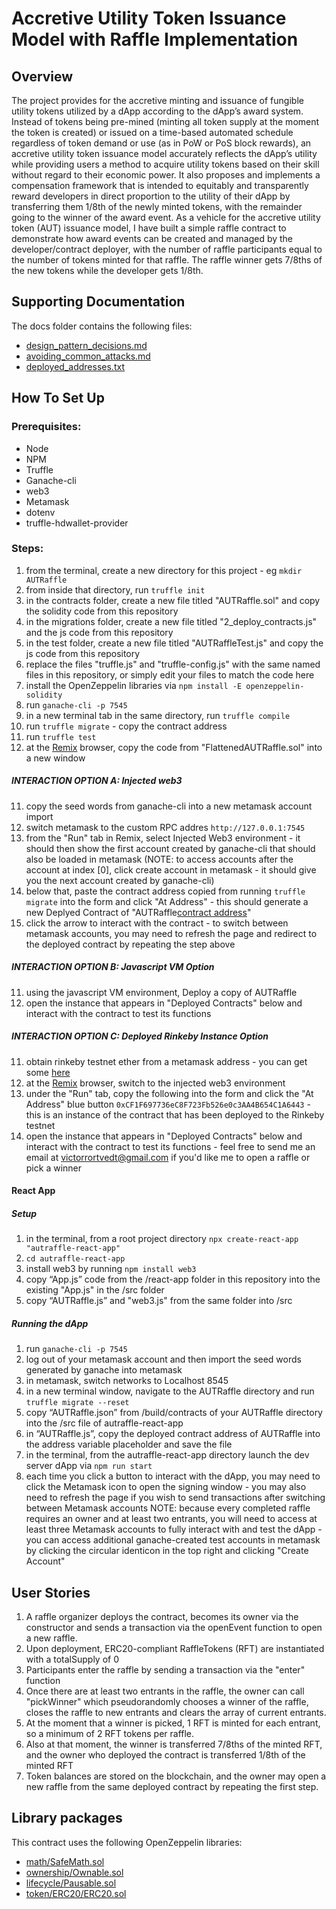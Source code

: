 # **Accretive Utility Token Issuance Model with Raffle Implementation**

## **Overview**
The project provides for the accretive minting and issuance of fungible utility tokens utilized by a dApp according to the dApp’s award system.  Instead of tokens being pre-mined (minting all token supply at the moment the token is created) or issued on a time-based automated schedule regardless of token demand or use (as in PoW or PoS block rewards), an accretive utility token issuance model accurately reflects the dApp’s utility while providing users a method to acquire utility tokens based on their skill without regard to their economic power.  It also proposes and implements a compensation framework that is intended to equitably and transparently reward developers in direct proportion to the utility of their dApp by transferring them 1/8th of the newly minted tokens, with the remainder going to the winner of the award event.
As a vehicle for the accretive utility token (AUT) issuance model, I have built a simple raffle contract to demonstrate how award events can be created and managed by the developer/contract deployer, with the number of raffle participants equal to the number of tokens minted for that raffle.  The raffle winner gets 7/8ths of the new tokens while the developer gets 1/8th.

## Supporting Documentation
The docs folder contains the following files:
* [design_pattern_decisions.md](https://github.com/vrortvedt/accretive-utility-token-issuance-standard-with-raffle-contract/blob/master/docs/design_pattern_decisions.md "Title")
* [avoiding_common_attacks.md](https://github.com/vrortvedt/accretive-utility-token-issuance-standard-with-raffle-contract/blob/master/docs/avoiding_common_attacks.md "Title")
* [deployed_addresses.txt](https://github.com/vrortvedt/accretive-utility-token-issuance-standard-with-raffle-contract/blob/master/docs/deployed_addresses.txt "Title")

## **How To Set Up**
### Prerequisites:
* Node
* NPM
* Truffle
* Ganache-cli
* web3
* Metamask
* dotenv
* truffle-hdwallet-provider

### Steps:
1. from the terminal, create a new directory for this project - eg `mkdir AUTRaffle`
2. from inside that directory, run `truffle init`
3. in the contracts folder, create a new file titled "AUTRaffle.sol" and copy the solidity code from this repository
4. in the migrations folder, create a new file titled "2_deploy_contracts.js" and the js code from this repository
4. in the test folder, create a new file titled "AUTRaffleTest.js" and copy the js code from this repository
4. replace the files "truffle.js" and "truffle-config.js" with the same named files in this repository, or simply edit your files to match the code here
5. install the OpenZeppelin libraries via `npm install -E openzeppelin-solidity`
6. run `ganache-cli -p 7545`
7. in a new terminal tab in the same directory, run `truffle compile`
8. run `truffle migrate` - copy the contract address
9. run `truffle test`
10. at the [Remix](https://remix.ethereum.org "Title") browser, copy the code from "FlattenedAUTRaffle.sol" into a new window
##### INTERACTION OPTION A: Injected web3
11. copy the seed words from ganache-cli into a new metamask account import
12. switch metamask to the custom RPC addres `http://127.0.0.1:7545`
13. from the "Run" tab in Remix, select Injected Web3 environment - it should then show the first account created by ganache-cli that should also be loaded in metamask (NOTE: to access accounts after the account at index [0], click create account in metamask - it should give you the next account created by ganache-cli)
14. below that, paste the contract address copied from running `truffle migrate` into the form and click "At Address" - this should generate a new Deplyed Contract of "AUTRaffle[contract address](blockchain)"
15. click the arrow to interact with the contract - to switch between metamask accounts, you may need to refresh the page and redirect to the deployed contract by repeating the step above
##### INTERACTION OPTION B: Javascript VM Option
11. using the javascript VM environment, Deploy a copy of AUTRaffle
12. open the instance that appears in "Deployed Contracts" below and interact with the contract to test its functions
##### INTERACTION OPTION C: Deployed Rinkeby Instance Option
11. obtain rinkeby testnet ether from a metamask address - you can get some [here](https://faucet.rinkeby.io "Title")
12. at the [Remix](https://remix.ethereum.org "Title") browser, switch to the injected web3 environment
13. under the "Run" tab, copy the following into the form and click the "At Address" blue button 
`0xCF1F697736eC8F723Fb526e0c3AA4B654C1A6443` - this is an instance of the contract that has been deployed to the Rinkeby testnet
14. open the instance that appears in "Deployed Contracts" below and interact with the contract to test its functions - feel free to send me an email at victorrortvedt@gmail.com if you'd like me to open a raffle or pick a winner
#### React App
##### Setup
1. in the terminal, from a root project directory `npx create-react-app "autraffle-react-app"`
1. `cd autraffle-react-app`
1. install web3 by running `npm install web3`
1. copy “App.js” code from the /react-app folder in this repository into the existing "App.js" in the /src folder
1. copy “AUTRaffle.js” and "web3.js" from the same folder into /src
##### Running the dApp
1. run `ganache-cli -p 7545`
1. log out of your metamask account and then import the seed words generated by ganache into metamask
1. in metamask, switch networks to Localhost 8545
1. in a new terminal window, navigate to the AUTRaffle directory and run `truffle migrate --reset`
1. copy “AUTRaffle.json” from /build/contracts of your AUTRaffle directory into the /src file of autraffle-react-app
1. in “AUTRaffle.js”, copy the deployed contract address of AUTRaffle into the address variable placeholder and save the file 
1. in the terminal, from the autraffle-react-app directory launch the dev server dApp via `npm run start`
11. each time you click a button to interact with the dApp, you may need to click the Metamask icon to open the signing window - you may also need to refresh the page if you wish to send transactions after switching between Metamask accounts
NOTE: because every completed raffle requires an owner and at least two entrants, you will need to access at least three Metamask accounts to fully interact with and test the dApp - you can access additional ganache-created test accounts in metamask by clicking the circular identicon in the top right and clicking "Create Account"

## **User Stories**
1. A raffle organizer deploys the contract, becomes its owner via the constructor and sends a transaction via
the openEvent function to open a new raffle.
1. Upon deployment, ERC20-compliant RaffleTokens (RFT) are instantiated with a totalSupply of 0
1. Participants enter the raffle by sending a transaction via the "enter" function
1. Once there are at least two entrants in the raffle, the owner can call "pickWinner" which pseudorandomly chooses a winner
of the raffle, closes the raffle to new entrants and clears the array of current entrants.
1. At the moment that a winner is picked, 1 RFT is minted for each entrant, so a minimum of 2 RFT tokens per raffle.
1. Also at that moment, the winner is transferred 7/8ths of the minted RFT, and the owner who deployed the contract is 
transferred 1/8th of the minted RFT
1. Token balances are stored on the blockchain, and the owner may open a new raffle from the same deployed contract by repeating the first step.  

## **Library packages**
This contract uses the following OpenZeppelin libraries:
* [math/SafeMath.sol](https://github.com/OpenZeppelin/openzeppelin-solidity/blob/master/contracts/math/SafeMath.sol "Title") 
* [ownership/Ownable.sol](https://github.com/OpenZeppelin/openzeppelin-solidity/blob/master/contracts/ownership/Ownable.sol "Title")  
* [lifecycle/Pausable.sol](https://github.com/OpenZeppelin/openzeppelin-solidity/blob/master/contracts/lifecycle/Pausable.sol "Title")
* [token/ERC20/ERC20.sol](https://github.com/OpenZeppelin/openzeppelin-solidity/blob/master/contracts/token/ERC20/ERC20.sol "Title")


 
